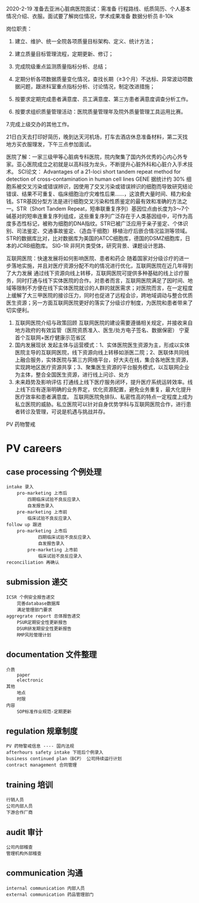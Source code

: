 2020-2-19 
准备去亚洲心脏病医院面试：需准备 行程路线、纸质简历、个人基本情况介绍、衣服。面试要了解岗位情况，学术成果准备
数据分析员 8-10k

岗位职责：
1. 建立、维护、统一全院各项质量目标架构、定义、统计方法；

2. 建立质量目标管理流程，定期更新、修订；

3. 完成院级重点监测质量指标分析、总结；

4. 定期分析各项数据质量变化情况，查找长期（≥3个月）不达标、异常波动项数据问题，跟进科室重点指标分析、讨论情况，制定改进措施；

5. 按要求定期完成患者满意度、员工满意度、第三方患者满意度调查分析工作。

6. 按要求组织质量管理活动：医院质量管理年及院外质量管理工具运用比赛。

7.完成上级交办的其他工作。

21日白天去打印好简历，晚到达天河机场，打车去酒店休息准备材料，第二天找地方买衣服理发，下午三点参加面试。

医院了解：一家三级甲等心脏病专科医院，院内聚集了国内外优秀的心内心外专家。亚心医院成立之初就是以高科技为龙头，不断提升心脏外科和心脏介入手术技术。
SCI论文：
Advantages of a 21-loci short tandem repeat method for detection of cross-contamination in human cell lines  GENE
据统计约 30% 细胞系被交叉污染或错误辨识，因使用了交叉污染或错误辨识的细胞而导致研究结论错误、结果不可重复、临床细胞治疗灾难性后果……，这浪费大量时间、精力和金钱。STR基因分型方法是进行细胞交叉污染和性质鉴定的最有效和准确的方法之一。STR（Short Tandem Repeat，短串联重复序列）基因位点由长度为3～7个碱基对的短串连重复序列组成，这些重复序列广泛存在于人类基因组中，可作为高度多态性标记，被称为细胞的DNA指纹。STR已被广泛应用于亲子鉴定、个体识别、司法鉴定、交通事故鉴定、（造血干细胞）移植治疗后嵌合情况监测等领域。
STR的数据库比对，比对数据库为美国的ATCC细胞库，德国的DSMZ细胞库，日本的JCRB细胞库。
SIG-1R 非阿片类受体，研究背景、课题设计思路、


互联网医院：快速发展将如何影响医院、患者和药企
随着国家对分级诊疗的进一步落地实施，并且对医疗资源分配不均的情况进行优化，互联网医院在近几年得到了大力发展
通过线下资源向线上转移，互联网医院可提供多种基础的线上诊疗服务，同时打通与线下实体医院的合作。对患者而言，互联网医院满足了因时间、地域等限制不方便在线下实体医院就诊的人群的就医需求；对医院而言，在一定程度上缓解了大三甲医院的接诊压力，同时也促进了远程会诊，跨地域调动与整合优质医生资源；另一方面互联网医院更好的落实了分级诊疗制度，为医院和患者带来了切实便利。

1. 互联网医院介绍与政策回顾     互联网医院的建设需要遵循相关规定，并接收来自地方政府的有效监管（医院资质准入、医生/处方电子签名、数据保密）
宁夏 首个互联网+医疗健康示范省区
2. 国内发展现状      发起主体与运营模式：1、实体医院医生资源为主，形成以实体医院主导的互联网医院，线下资源向线上转移如浙医二院；2、医联体共同线上融合服务，实体医院与第三方网络平台，好大夫在线，集合各地医生资源，实现跨地区医疗资源共享；3、聚集医生资源的平台服务模式，以互联网企业为主体，整合全国医生资源，进行线上问诊、处方
3. 未来趋势及影响评估
打通线上线下医疗服务闭环，提升医疗系统运转效率。线上线下应有逐渐明确的业务界定，优化资源配置，避免业务重复，最大化提升医疗效率和患者满意度。
互联网医院免排队、私密性高的特点一定程度上成为私立医院的威胁。私立医院可以针对自身优势学科与互联网医院合作，进行患者转诊及管理，可说是机遇与挑战并存。


PV 药物警戒
# PV careers
## case processing 个例处理
    intake 录入
        pro-marketing 上市后
            四期临床试验不良反应录入
            自发报告录入
        pre-marketing 上市前 
            临床试验不良反应录入
    follow up 跟进
        pro-marketing 上市后
                四期临床试验不良反应录入
                自发报告录入
            pre-marketing 上市前 
                临床试验不良反应录入
    reconciliation 再确认
## submission 递交
    ICSR 个例安全报告递交
        完善database数据库
        满足管理部门要求
    aggregrate report 总体报告递交
        PSUR定期安全性更新报告
        DSUR研发期安全性更新报告
        RMP风险管理计划
## documentation 文件整理
    介质
        paper
        electronic
    其他
        地点
        时限
    内容
        SOP标准作业规范-定期更新
## regulation 规章制度
    PV 药物警戒信息 ---- 国内法规
    afterhours safety intake 下班后个例录入
    business continued plan（BCP） 公司持续运行计划
    contract management 合同管理
## training 培训
    行销人员
    公司内部人员
    下游合作厂商
## audit 审计
    公司内部稽查
    管理机构外部稽查
## communication 沟通
    internal communication 内部人员
    external communication 药品管理部门
